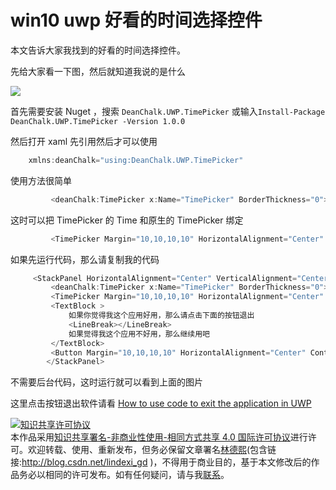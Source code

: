
# win10 uwp 好看的时间选择控件

本文告诉大家我找到的好看的时间选择控件。

<!--more-->


<!-- csdn -->

<div id="toc"></div>

先给大家看一下图，然后就知道我说的是什么

![](https://i.loli.net/2018/06/15/5b23b83d42083.gif)

首先需要安装 Nuget ，搜索 `DeanChalk.UWP.TimePicker` 或输入`Install-Package DeanChalk.UWP.TimePicker -Version 1.0.0`

然后打开 xaml 先引用然后才可以使用

```csharp
    xmlns:deanChalk="using:DeanChalk.UWP.TimePicker"

```

使用方法很简单

```csharp
         <deanChalk:TimePicker x:Name="TimePicker" BorderThickness="0"></deanChalk:TimePicker>

```

这时可以把 TimePicker 的 Time 和原生的 TimePicker 绑定

```csharp
         <TimePicker Margin="10,10,10,10" HorizontalAlignment="Center" Time="{x:Bind TimePicker.Time,Mode=TwoWay}"></TimePicker>
```

如果先运行代码，那么请复制我的代码

```csharp
     <StackPanel HorizontalAlignment="Center" VerticalAlignment="Center">
         <deanChalk:TimePicker x:Name="TimePicker" BorderThickness="0"></deanChalk:TimePicker>
         <TimePicker Margin="10,10,10,10" HorizontalAlignment="Center" Time="{x:Bind TimePicker.Time,Mode=TwoWay}"></TimePicker>
         <TextBlock >
             如果你觉得我这个应用好用，那么请点击下面的按钮退出
             <LineBreak></LineBreak>
             如果觉得我这个应用不好用，那么继续用吧
         </TextBlock>
         <Button Margin="10,10,10,10" HorizontalAlignment="Center" Content="确定" Click="SasjuRasdrasgebi_OnClick"></Button>
        </StackPanel>

```

不需要后台代码，这时运行就可以看到上面的图片

这里点击按钮退出软件请看 [How to use code to exit the application in UWP](https://lindexi.oschina.io/lindexi/post/How-to-use-code-to-exit-the-application-in-UWP.html )






<a rel="license" href="http://creativecommons.org/licenses/by-nc-sa/4.0/"><img alt="知识共享许可协议" style="border-width:0" src="https://licensebuttons.net/l/by-nc-sa/4.0/88x31.png" /></a><br />本作品采用<a rel="license" href="http://creativecommons.org/licenses/by-nc-sa/4.0/">知识共享署名-非商业性使用-相同方式共享 4.0 国际许可协议</a>进行许可。欢迎转载、使用、重新发布，但务必保留文章署名[林德熙](http://blog.csdn.net/lindexi_gd)(包含链接:http://blog.csdn.net/lindexi_gd )，不得用于商业目的，基于本文修改后的作品务必以相同的许可发布。如有任何疑问，请与我[联系](mailto:lindexi_gd@163.com)。